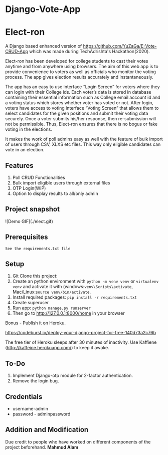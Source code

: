 # Django-Vote-App


# Elect-ron
A Django based enhanced version of https://github.com/YuZaGa/E-Vote-CRUD-App which was made during TechAdrishta's Hackathon(2020).

Elect-ron has been developed for college students to cast their votes anytime and from anywhere using browsers. The aim of this web app is to provide convenience to voters as well as officials who monitor the voting process. The app gives election results accurately and instantaneously.

The app has an easy to use interface “Login Screen” for voters where they can login with their College ids. Each voter’s data is stored in database containing their essential information such as College email account id and a voting status which stores whether voter has voted or not. After login, voters have access to voting interface “Voting Screen” that allows them to select candidates for the given positions and submit their voting data securely. Once a voter submits his/her response, then re-submission will not be permissible. Thus, Elect-ron ensures that there is no bogus or fake voting in the elections.

It makes the work of poll admins easy as well with the feature of bulk import of users through CSV, XLXS etc files. This way only eligible candidates can vote in an election.

## Features
1. Poll CRUD Functionalities
2. Bulk import eligible users through external files
3. OTP Login(WIP)
4. Option to display results to all/only admin

<h2>Project snapshot</h2>
    ![Demo GIF](./elect.gif) 



<h2>Prerequisites</h2>
<code>See the requirements.txt file</code>

## Setup
1. Git Clone this project:
2. Create an python environment with ```python -m venv venv``` or ```virtualenv venv``` and activate it with (windows:```venv\Scripts\activate```, Mac/Linux:```source venv/bin/activate```.
3. Install required packages: ``` pip install -r requirements.txt ```
4. Create superuser
5. Run app: ``` python manage.py runserver ```
6. Then go to http://127.0.0.1:8000/home in your browser

Bonus - Publish it on Heroku.

https://codeburst.io/deploy-your-django-project-for-free-140d73a2c76b

The free tier of Heroku sleeps after 30 minutes of inactivity. Use Kaffiene (http://kaffeine.herokuapp.com/) to keep it awake. 

## To-Do
1. Implement Django-otp module for 2-factor authentication. 
2. Remove the login bug.

## Credentials
 - username-admin
 - password - adminpassword

## Addition and Modification
Due credit to people who have worked on different components of the project beforehand. **Mahmud Alam**
